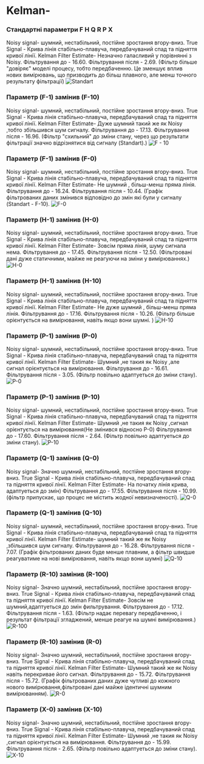 # Kelman-

### Стандартні параметри F H Q R P X 
Noisy signal- шумний, нестабільний, постійне зростання вгору-вниз.
True Signal - Крива лінія стабільно-плавуча, передбачуваний спад та підняття кривої лінії. 
Kelman Filter Estimate- Незначно галасливий у порівнянні з Noisy. 
Фільтрування до - 16.60.
Фільтрування після - 2.69.
(Фільтр більше "довіряє" моделі процесу, тобто передбаченню. Це зменшує вплив нових вимірювань, що призводить до більш плавного, але менш точного результату фільтрації)
![Standart](https://github.com/user-attachments/assets/341ede50-c043-4f22-91be-d80af03b7044)

### Параметр (F-1) замінив (F-10)
Noisy signal- шумний, нестабільний, постійне зростання вгору-вниз.
True Signal - Крива лінія стабільно-плавуча, передбачуваний спад та підняття кривої лінії. 
Kelman Filter Estimate- Дуже шумний такий же як Noisy ,тобто збільшився шум сигналу. 
Фільтрування до - 17.13.
Фільтрування після - 16.96.
(Фільтр "схильний" до зміни стану, через що результати фільтрації значно відрізнятися від сигналу (Standart).)
![F - 10](https://github.com/user-attachments/assets/d5661263-6066-4828-a555-e6c7e6af2f18)

### Параметр (F-1) замінив (F-0)
Noisy signal- шумний, нестабільний, постійне зростання вгору-вниз.
True Signal - Крива лінія стабільно-плавуча, передбачуваний спад та підняття кривої лінії. 
Kelman Filter Estimate- Не шумний , більш-менш пряма лінія.
Фільтрування до - 16.24.
Фільтрування після - 10.44.
(Графік фільтрованих даних змінився відповідно до змін які були у сигналу (Standart - F-10).
![F-0](https://github.com/user-attachments/assets/f34287ec-75dd-458a-a534-bc468ba3113b)

### Параметр (H-1) замінив (H-0)
Noisy signal- шумний, нестабільний, постійне зростання вгору-вниз.
True Signal - Крива лінія стабільно-плавуча, передбачуваний спад та підняття кривої лінії. 
Kelman Filter Estimate- Зовсім пряма лінія, шуму сигнала нема.
Фільтрування до - 17.45.
Фільтрування після - 12.50.
(Фільтровані дані  дуже статичними, майже не реагуючи на зміни у вимірюваннях.)
![H-0](https://github.com/user-attachments/assets/3c6e506c-30dd-4987-85b7-d03bf5b5a800)

### Параметр (H-1) замінив (H-10)
Noisy signal- шумний, нестабільний, постійне зростання вгору-вниз.
True Signal - Крива лінія стабільно-плавуча, передбачуваний спад та підняття кривої лінії. 
Kelman Filter Estimate- Не дуже шумний , більш-менш пряма лінія.
Фільтрування до - 17.16.
Фільтрування після - 10.26.
(Фільтр більше орієнтується на вимірювання, навіть якщо вони шумні. )
![H-10](https://github.com/user-attachments/assets/e556ab8a-fda6-4a90-89d6-320753b09dae)

### Параметр (P-1) замінив (P-0)
Noisy signal- шумний, нестабільний, постійне зростання вгору-вниз.
True Signal - Крива лінія стабільно-плавуча, передбачуваний спад та підняття кривої лінії. 
Kelman Filter Estimate- Шумний ,не такия як Noisy ,але сигнал орієнтується на вимірювання.
Фільтрування до - 16.61.
Фільтрування після - 3.05.
(Фільтр повільно адаптуеться до зміни стану).
![P-0](https://github.com/user-attachments/assets/42dce660-cdbb-42da-bf7b-870aa0173bcc)

### Параметр (P-1) замінив (P-10)
Noisy signal- шумний, нестабільний, постійне зростання вгору-вниз.
True Signal - Крива лінія стабільно-плавуча, передбачуваний спад та підняття кривої лінії. 
Kelman Filter Estimate- Шумний ,не такия як Noisy ,сигнал орієнтується на вимірювання(Не змінився відносно P-0)
Фільтрування до - 17.60.
Фільтрування після - 2.64.
(Фільтр повільно адаптуеться до зміни стану).
![P-10](https://github.com/user-attachments/assets/69cdc666-d66a-4b6b-bb77-407d5983707a)

### Параметр (Q-1) замінив (Q-0)
Noisy signal- Значно шумний, нестабільний, постійне зростання вгору-вниз.
True Signal - Крива лінія стабільно-плавуча, передбачуваний спад та підняття кривої лінії. 
Kelman Filter Estimate- На початку лінія крива, адаптуеться до змін)
Фільтрування до - 17.55.
Фільтрування після - 10.99.
(фільтр припускає, що процес не містить жодної невизначеності).
![Q-0](https://github.com/user-attachments/assets/b8737327-2c81-4b82-af49-6184b55f5809)

### Параметр (Q-1) замінив (Q-10)
Noisy signal- шумний, нестабільний, постійне зростання вгору-вниз.
True Signal - Крива лінія стабільно-плавуча, передбачуваний спад та підняття кривої лінії. 
Kelman Filter Estimate- шумний такий же як Noisy ,збільшився шум сигналу.
Фільтрування до - 16.28.
Фільтрування після - 7.07.
(Графік фільтрованих даних буде менше плавним, а фільтр швидше реагуватиме на нові вимірювання, навіть якщо вони шумні)
![Q-10](https://github.com/user-attachments/assets/d5aed7a0-789a-443c-9d40-ff1e590ede15)

### Параметр (R-10) замінив (R-100)
Noisy signal- Значно шумний, нестабільний, постійне зростання вгору-вниз.
True Signal - Крива лінія стабільно-плавуча, передбачуваний спад та підняття кривої лінії. 
Kelman Filter Estimate- Зовсім не шумний,адаптуеться до змін фильтрування.
Фільтрування до - 17.12.
Фільтрування після - 1.63.
(Фільтр надає перевагу передбаченню, і результат фільтрації згладжений, менше реагуе на шумні вимірювання.) 
![R-100](https://github.com/user-attachments/assets/0a4cf984-d48b-48ec-9c8c-77bf0301e12d)

### Параметр (R-10) замінив (R-0)
Noisy signal- Значно шумний, нестабільний, постійне зростання вгору-вниз.
True Signal - Крива лінія стабільно-плавуча, передбачуваний спад та підняття кривої лінії. 
Kelman Filter Estimate- Шумний такий же як Noisy навіть перекривае його сигнал.
Фільтрування до - 15.72.
Фільтрування після - 15.72.
(Графік фільтрованих даних дуже чутливі до кожного нового вимірювання,фільтровані дані майже ідентичні шумним вимірюванням).
![R-0](https://github.com/user-attachments/assets/718fda8d-05aa-429a-9f47-3bba132ac69a)

### Параметр (X-0) замінив (X-10)
Noisy signal- Значно шумний, нестабільний, постійне зростання вгору-вниз.
True Signal - Крива лінія стабільно-плавуча, передбачуваний спад та підняття кривої лінії. 
Kelman Filter Estimate- Шумний ,не такия як Noisy ,сигнал орієнтується на вимірювання.
Фільтрування до - 15.99.
Фільтрування після - 2.65.
(Фільтр повільно адаптуеться до зміни стану).
![X-10](https://github.com/user-attachments/assets/a921a13a-a3c0-4824-96e2-993021824bab)
